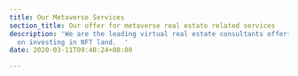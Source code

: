 ```yaml
---
title: Our Metaverse Services
section_title: Our offer for metaverse real estate related services
description: 'We are the leading virtual real estate consultants offering you guidance
  on investing in NFT land.  '
date: 2020-03-11T09:40:24+00:00

---
```

